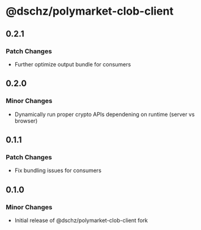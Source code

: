 # @dschz/polymarket-clob-client

## 0.2.1

### Patch Changes

- Further optimize output bundle for consumers

## 0.2.0

### Minor Changes

- Dynamically run proper crypto APIs dependening on runtime (server vs browser)

## 0.1.1

### Patch Changes

- Fix bundling issues for consumers

## 0.1.0

### Minor Changes

- Initial release of @dschz/polymarket-clob-client fork
